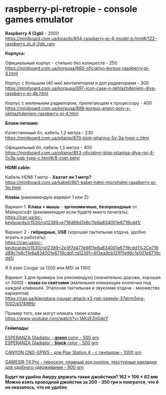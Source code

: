 # raspberry-pi-retropie - console games emulator

__Raspberry 4 (2gb)__  - 2000  
https://miniboard.com.ua/boards/854-raspberry-pi-4-model-b.html#/122-raspberry_pi_4-2gb_ram

__Корпуса:__  

Официальный корпус - стильно без излишеств - 250  
https://miniboard.com.ua/korpusa/860-oficialnyj-korpus-raspberry-pi-4.html

Корпус с большим (40 мм) вентилятором и доп радиаторами - 300  
https://miniboard.com.ua/korpusa/897-icon-case-s-okhlazhdeniem-dlya-raspberry-pi-4b.html

Корпус с маленьким радиатором, прилегающем к процессору - 400  
https://miniboard.com.ua/korpusa/898-korpus-argon-poly-s-okhlazhdeniem-raspberry-pi-4.html

__Блоки питания:__

Качественный бп, кабель 1,2 метра - 230  
https://miniboard.com.ua/pitanie/870-blok-pitaniya-5v-3a-type-c.html

Официальный бп, кабель 1,5 метра - 400  
https://miniboard.com.ua/pitanie/853-oficialnyj-blok-pitaniya-dlya-rpi-4-5v3a-usb-type-c.html#/8-cvet-belyj

__HDMI cable:__

Кабель HDMI 1 метр - __Хватит ли 1 метр?__ 
https://miniboard.com.ua/kabeli/861-kabel-hdmi-microhdmi-raspberry-pi-1m.html



__Клавы__ (рекоммендую вариант 1 или 2): 

Вариант 1. __Клава + мышь__ - __эргономичные, безпроводные__ от Майкрософт (рекоммендую если будете много печатать):  
https://can.ua/pc-keyboards/c1530/rq12389=e716d89d7e8c11e8a834001e6719cdd1/

Вариант 2 - __гибридные, USB__ (хорошая тактильная отдача, удобно играть и работать):  
https://can.ua/pc-keyboards/c1530/rq12389=2e3f7d477e9811e8a834001e6719cdd1%2Ce716d89c7e8c11e8a834001e6719cdd1;rq12391=4f3ea9cb131f11e98c1e001e6719cdd1/

Я б взял Cougar за 1200 или MSI за 1300

Вариант 3 для примера (не рекомендую) (значительно дороже, хорошая от 3000) - __клава со свитчами__ (маленькие кликающие кнопочки под каждой клавишей. Эталоная тактильная и звукомая отдача - множество вариантов)  
https://can.ua/klaviatura-cougar-attack-x3-rgb-speedy-37atrm5mg-1002/p174999/  

Пример того, как могут кликать такие клавы  
https://www.youtube.com/watch?v=1AKzEZnGdcY

__Геймпады:__  

[ESPERANZA Gladiator - __green__ color - 500 grn](https://can.ua/esperanza-gladiator-egg108g-black-green/p146230/#tab=characteristics)  
[ESPERANZA Gladiator - __black__ color - 500 grn](https://can.ua/esperanza-gladiator-egg108k-black/p146231/)  

[CANYON CND-GPW5 - для Play Station 4 - с тачпадом - 1000 grn](https://can.ua/canyon-cnd-gpw5/p222426/)

[GAMESIR T4 Pro - гироскоп, плавный ход кнопок, текстурные накладки для удобного удерживания - 900 grn](https://can.ua/gamesir-t4-pro/p238194/)

__Будет ли удобно Амуру держать такие джойстики? 162 × 106 × 62 мм__
__Можно взять проводной джойстик за 200 - 350 грн и поигратся, что б не оказалось, что не удобно__


